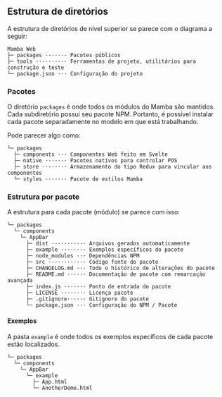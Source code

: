 <!--
  @title: Estrutura de diretórios
-->

## Estrutura de diretórios

A estrutura de diretórios de nível superior se parece com o diagrama a seguir:

```markup
Mamba Web
├─ packages ······· Pacotes públicos
├─ tools ·········· Ferramentas de projeto, utilitários para construção e teste
└─ package.json ··· Configuração do projeto
```

### Pacotes

O diretório ```packages``` é onde todos os módulos do Mamba são mantidos. Cada subdiretório possui seu pacote NPM. Portanto, é possível instalar cada pacote separadamente no modelo em que está trabalhando.

Pode parecer algo como:

```markup
└─ packages
  ├─ components ··· Componentes Web feito em Svelte
  ├─ native ······· Pacotes nativos para controlar POS
  ├─ store ········ Armazenamento do tipo Redux para vincular aos componentes
  └─ styles ······· Pacote de estilos Mamba
```

### Estrutura por pacote

A estrutura para cada pacote (módulo) se parece com isso:

```markup
└─ packages
  └─ components
    └─ AppBar
      ├─ dist ··········· Arquivos gerados automaticamente
      ├─ example ········ Exemplos específicos do pacote
      ├─ node_modules ··· Dependências NPM
      ├─ src ············ Código fonte do pacote
      ├─ CHANGELOG.md ··· Todo o histórico de alterações do pacote
      ├─ README.md ······ Documentação de pacote com remarcação avançada
      ├─ index.js ······· Ponto de entrada do pacote
      ├─ LICENSE ········ Licença pacote
      ├─ .gitignore······ Gitignore do pacote
      └─ package.json ··· Configuração do NPM / Pacote
```

#### Exemplos

A pasta `example` é onde todos os exemplos específicos de cada pacote estão localizados.

```markup
└─ packages
  └─ components
    └─ AppBar
      └─ example
        ├─ App.html
        └─ AnotherDemo.html
```
